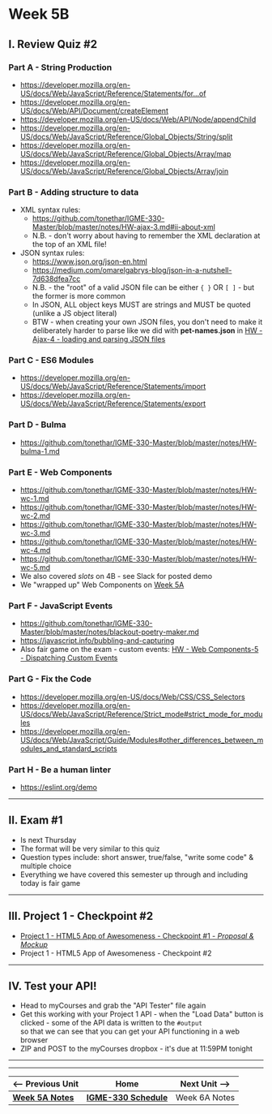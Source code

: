 # Week 5B

## I. Review Quiz #2

### Part A - String Production 
- https://developer.mozilla.org/en-US/docs/Web/JavaScript/Reference/Statements/for...of
- https://developer.mozilla.org/en-US/docs/Web/API/Document/createElement
- https://developer.mozilla.org/en-US/docs/Web/API/Node/appendChild
- https://developer.mozilla.org/en-US/docs/Web/JavaScript/Reference/Global_Objects/String/split
- https://developer.mozilla.org/en-US/docs/Web/JavaScript/Reference/Global_Objects/Array/map
- https://developer.mozilla.org/en-US/docs/Web/JavaScript/Reference/Global_Objects/Array/join

### Part B - Adding structure to data
- XML syntax rules:
  - https://github.com/tonethar/IGME-330-Master/blob/master/notes/HW-ajax-3.md#ii-about-xml
  - N.B. - don't worry about having to remember the XML declaration at the top of an XML file!
- JSON syntax rules:
  - https://www.json.org/json-en.html
  - https://medium.com/omarelgabrys-blog/json-in-a-nutshell-7d638dfea7cc
  - N.B. - the "root" of a valid JSON file can be either `{ }` OR `[ ]` - but the former is more common
  - In JSON, ALL object keys MUST are strings and MUST be quoted (unlike a JS object literal)
  - BTW - when creating your own JSON files, you don't need to make it deliberately harder to parse like we did with **pet-names.json** in [HW - Ajax-4 - loading and parsing JSON files](https://github.com/tonethar/IGME-330-Master/blob/master/notes/HW-ajax-4.md)


### Part C - ES6 Modules
- https://developer.mozilla.org/en-US/docs/Web/JavaScript/Reference/Statements/import
- https://developer.mozilla.org/en-US/docs/Web/JavaScript/Reference/Statements/export

### Part D - Bulma
- https://github.com/tonethar/IGME-330-Master/blob/master/notes/HW-bulma-1.md

### Part E - Web Components
- https://github.com/tonethar/IGME-330-Master/blob/master/notes/HW-wc-1.md
- https://github.com/tonethar/IGME-330-Master/blob/master/notes/HW-wc-2.md
- https://github.com/tonethar/IGME-330-Master/blob/master/notes/HW-wc-3.md
- https://github.com/tonethar/IGME-330-Master/blob/master/notes/HW-wc-4.md
- https://github.com/tonethar/IGME-330-Master/blob/master/notes/HW-wc-5.md
- We also covered *slots* on 4B - see Slack for posted demo
- We "wrapped up" Web Components on [Week 5A](./05A.md#ii-finish-up-web-components)

### Part F - JavaScript Events
- https://github.com/tonethar/IGME-330-Master/blob/master/notes/blackout-poetry-maker.md
- https://javascript.info/bubbling-and-capturing
- Also fair game on the exam - custom events: [HW - Web Components-5 - Dispatching Custom Events](https://github.com/tonethar/IGME-330-Master/blob/master/notes/HW-wc-5.md)

### Part G - Fix the Code
- https://developer.mozilla.org/en-US/docs/Web/CSS/CSS_Selectors
- https://developer.mozilla.org/en-US/docs/Web/JavaScript/Reference/Strict_mode#strict_mode_for_modules
- https://developer.mozilla.org/en-US/docs/Web/JavaScript/Guide/Modules#other_differences_between_modules_and_standard_scripts

### Part H - Be a human linter
- https://eslint.org/demo

<hr>

## II. Exam #1
- Is next Thursday
- The format will be very similar to this quiz
- Question types include: short answer, true/false, "write some code" & multiple choice
- Everything we have covered this semester up through and including today is fair game

<hr>

## III. Project 1 - Checkpoint #2
- [Project 1 - HTML5 App of Awesomeness - Checkpoint #1 - *Proposal & Mockup*](../projects/p1-checkpoint-1.md)
- Project 1 - HTML5 App of Awesomeness - Checkpoint #2 

<hr>

## IV. Test your API!
- Head to myCourses and grab the "API Tester" file again
- Get this working with your Project 1 API - when the "Load Data" button is clicked - some of the API data is written to the `#output` <div> so that we can see that you can get your API functioning in a web browser
- ZIP and POST to the myCourses dropbox - it's due at 11:59PM tonight




<hr><hr>

| <-- Previous Unit | Home | Next Unit -->
| --- | --- | --- 
| [**Week 5A Notes**](05A.md)     |  [**IGME-330 Schedule**](../schedule.md) | Week 6A Notes
